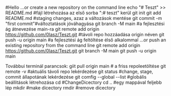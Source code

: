 #Hello
…or create a new repository on the command line
echo "# Teszt" >> README.md #fájl létrehozása az első sorba ":# teszt" kerül
git init
git add README.md #staging changes, azaz a változások mentése
git commit -m "first commit"#változtatások jóváhagyása
git branch -M main #a fejlesztési ág átnevezése main-ra
git remote add origin https://github.com/0lasz/Teszt.git #távoli repo hozzáadása origin néven
git push -u origin main #a fejlesztési ág feltöltése élső alkalommal
…or push an existing repository from the command line
git remote add origin https://github.com/0lasz/Teszt.git
git branch -M main
git push -u origin main

Továbbui terminál parancsok:
giit pull origin main # a friss repoleetöltése
git remote -v #aktuális távoli repo lekérdezése
git status #change, stage, commit állapotának lekérdezése
git comfig --global --list #globális beállitások létrehozása
cd <directory naem>#ChangeDicectory
cd .. #egy mappával feljebb lép
  mkdir <dicectory name> #make dicectory
  rmdir <dicectory name> #remove dicectory
